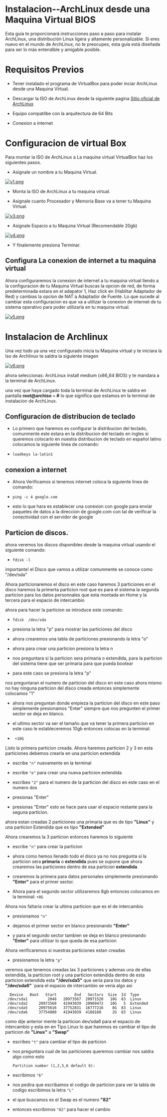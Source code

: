 # Instalacion--ArchLinux desde una Maquina Virtual BIOS
Esta guía te proporcionará instrucciones paso a paso para instalar ArchLinux, una distribución Linux ligera y altamente personalizable. Si eres nuevo en el mundo de ArchLinux, no te preocupes, esta guía está diseñada para ser lo más entendible y amigable posible.

# Requisitos Previos

- Tener instalado el programa de VirtualBox para poder inciar ArchLinux desde una Maquina Virtual.

- Descargar la ISO de ArchLinux desde la siguiente pagina [Sitio oficial de ArchLinux](https://archlinux.org)

- Equipo compatilbe con la arquitectura de 64 Bits

- Conexion a internet

# Configuracion de virtual Box 

Para montar la ISO de ArchLinux a La maquina virtual VirtualBox haz los siguientes pasos.

- Asignale un nombre a tu Maquina Virtual.

[![v1.png](https://i.postimg.cc/ZnF5yp3p/v1.png)](https://postimg.cc/8fcS2FZz)

- Monta la ISO de ArchLinux a tu maquina virtual.
  
- Asignale cuanto Procesador y Memoria Base va a tener tu Maquina Virtual.

[![v3.png](https://i.postimg.cc/SscMDXCN/v3.png)](https://postimg.cc/mz2krgm0)

- Asignale Espacio a tu Maquina Virtual (Recomendable 20gb)

[![v4.png](https://i.postimg.cc/Wz3stCNL/v4.png)](https://postimg.cc/7GpFWBJm)

- Y finalemente presiona Terminar.

##  Configura La conexion de internet a tu maquina virtual

Ahora configuraremos la conexion de internet a tu maquina virtual llendo a la configuracion de tu Maquina Virtual buscas la opcion de red, de forma predeterminada estara en el adapator 1, Haz click en (Hablitar Adaptador de Red) y cambias la opcion de NAT a Adaptador de Fuente. Lo que sucede al cambiar esta configuracion  es que va a utilizar la conexion de internet de tu sistema operativo para poder utilizarla en tu maquina virtual.

[![v5.png](https://i.postimg.cc/prTnxs3y/v5.png)](https://postimg.cc/8J2CmmpV)



# Instalacion de Archlinux 

Una vez todo ya una vez configurado inicia tu Maquina virtual y te iniciara la Iso de Archlinux te saldra la siguiente imagen

[![v6.png](https://i.postimg.cc/C16QsxT1/v6.png)](https://postimg.cc/47VPJZ3k)


ahora seleccionas: ArchLinux install medium (x86_64 BIOS) y te mandara a la terminal de ArchLinux.

una vez que haya cargado toda la terminal de ArchLinux te saldra en pantalla **root@archiso ~ #** lo que significa que estamos en la terminal de instalacion de ArchLinux.

## Configuracion de distribucion de teclado

- Lo primero que haremos es configurar la distribucion del teclado, comunmente este estara en la distribucion del teclado en ingles si queremos colocarlo en nuestra distribucion de teclado en español latino colocamos la siguiente linea de comando:

- `loadkeys la-latin1`

## conexion a internet 

- Ahora Verificamos si tenemos internet coloca la siguiente linea de comando:

- `ping -c 4 google.com `

- esto lo que hara es establecer una conexion con google para enviar paquetes de datos a la direccion de google.com con tal de verificar la conectividad con el servidor de google

## Particion de discos.

ahora veremos los discos disponibles desde la maquina virtual usando el siguiente comando:

 - `fdisk -l `

 importante! el Disco que vamos a utilizar comunmente se conoce como "/dev/sda"

 Ahora particionaremos el disco en este caso haremos 3 particiones en el disco haremos la primerta particion root que es para el sistema la segunda particion para los datos personnales que esta montada en Home y la tercera para el espacio de intercambio

ahora para hacer la particion se introduce este comando:

-  `fdisk  /dev/sda`

-  presiona la letra "p" para mostrar las particiones del disco

-  ahora crearemos una tabla de particiones presionando la letra "o"

-  ahora para crear una particion presiona la letra n

-  nos preguntara si la particion sera primaria o extendida, para la particion del sistema tiene que ser primaria para que pueda bootear

-  para este caso se presiona la letra "p"

nos preguntaran el numero de particion del disco en este caso ahora mismo no hay ninguna particion del disco creada entonces simplemente colocamos "1" 

- ahora nos preguntan donde empieza la particion del disco en este paso simplemente presionamos "Enter"  siempre que nos pregunten el primer sector se deja en blanco.

- el ultimo sector va ser el tamaño que va tener la primera particion en este caso le estableceremos 10gb entonces colocas en la terminal:

-  ` +10G`

Listo la primera particion creada. Ahora haremos particion 2 y 3 en esta particiones debemos crearla en una particion extendida

-  escribe `"n"` nuevamente en la terminal

-  escribe `"e"` para crear una nueva particion extendida

-  escribes `"2"` para el numero de la particion del disco en este caso en el numero dos

-  presionas "Enter"

-  presionas "Enter" esto se hace para usar el espacio restante para la seguna particion.

ahora estan creadas 2 particiones una primaria que es de tipo **"Linux"** y una particion Extendida que es tipo **"Extended"**

Ahora crearemos la 3 particion entonces haremos lo siguiente

- escribe `"n"` para crear la particion

- ahora como hemos llenado todo el disco ya no nos pregunta si la particion sera **primaria** o **extendida** pues se supone que ahora crearemos las particiones dentro de esa particion **extendida**

- crearemos la primera para datos personales simplemente presionando **"Enter"** para el primer sector.

- Ahora para el segundo sector utilizaremos 8gb entonces colocamos en la terminal:
`+8G`

Ahora nos faltaria crear la ultima particion que es el de intercambio 

-  presionamos `"n"`

-  dejamos el primer sector en blanco presionando **"Enter"**

-  y para el segundo sector tambien se deja en blanco presionando **"Enter"** para utilizar lo que queda de esa particion


 Ahora verificaremos si nuestras particiones estan creadas 

 - presionamos la letra `"p"`

veremos que tenemos creadas las 3 particiones y ademas una de ellas extendida, la particion root y una particion extendida dentro de esta particion extendida esta **"/dev/sda5"** que seria para los datos y **"/dev/sda6"** ´para el espacio de intercambio se veria algo asi

```
  Device   Boot   Start        End   Sectors  Size  Id  Type
 /dev/sda1         2048   20973567  20971520   10G  83  Linux
 /dev/sda2     20973568   41943039  20969472   10G   5  Extended
 /dev/sda5     20975616   37752831  16777216    8G  83  Linux
 /dev/sda6     37754880   41943039  4188160     2G  83  Linux
```

como dije anterior mente la particion dev/sda6 para el espacio de intercambio y esta en en Tipo Linux  lo que haremos es cambiar el tipo de particion de **"Linux"** a **"Swap"**

- escribes `"t"` para cambiar el tipo de particion

- nos preguntara cual de las particiones queremos cambiar nos saldra algo como esto

  ``` Partition number (1,2,5,6 default 6): ```

- escribimos `"6"`

- nos pedira que escribamos el codigo de particion para ver la tabla de codigo escribimos la letra `"L"`

- el que buscamos es el Swap es el numero **"82"**

- entonces escribimos `"82"` para hacer el cambio
